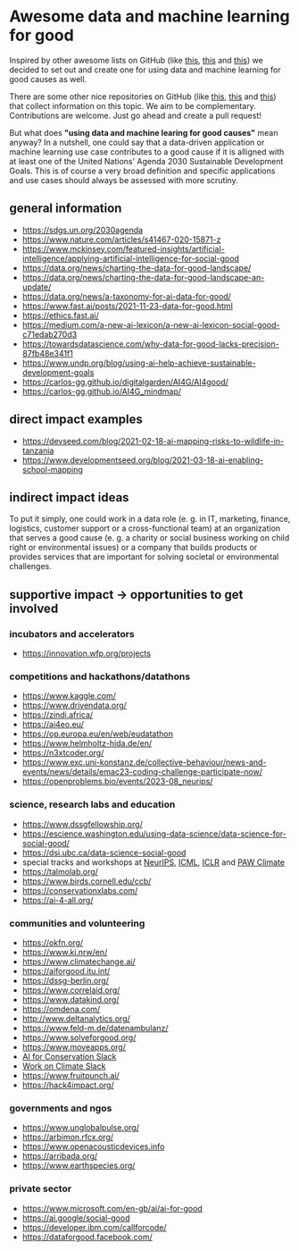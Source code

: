 # Awesome data and machine learning for good

Inspired by other awesome lists on GitHub
(like [this](https://github.com/metakermit/awesome-python-for-social-good),
[this](https://github.com/awesomedata/awesome-public-datasets)
and [this](https://github.com/josephmisiti/awesome-machine-learning))
we decided to set out and create one for using data and machine learning for good causes as well.

There are some other nice repositories on GitHub
(like [this](https://github.com/darenasc/data-science-for-good),
[this](https://github.com/shreyashankar/datasets-for-good)
and [this](https://github.com/dssg/hitchhikers-guide))
that collect information on this topic. We aim to be complementary. Contributions are welcome. Just go ahead and create a pull request!

But what does **"using data and machine learing for good causes"** mean anyway?
In a nutshell, one could say that a data-driven application or machine learning use case contributes to a good cause if it is alligned with at least one of the United Nations' Agenda 2030 Sustainable Development Goals.
This is of course a very broad definition and specific applications and use cases should always be assessed with more scrutiny.



## general information

- https://sdgs.un.org/2030agenda
- https://www.nature.com/articles/s41467-020-15871-z
- https://www.mckinsey.com/featured-insights/artificial-intelligence/applying-artificial-intelligence-for-social-good
- https://data.org/news/charting-the-data-for-good-landscape/
- https://data.org/news/charting-the-data-for-good-landscape-an-update/
- https://data.org/news/a-taxonomy-for-ai-data-for-good/
- https://www.fast.ai/posts/2021-11-23-data-for-good.html
- https://ethics.fast.ai/
- https://medium.com/a-new-ai-lexicon/a-new-ai-lexicon-social-good-c71edab270d3
- https://towardsdatascience.com/why-data-for-good-lacks-precision-87fb48e341f1
- https://www.undp.org/blog/using-ai-help-achieve-sustainable-development-goals
- https://carlos-gg.github.io/digitalgarden/AI4G/AI4good/
- https://carlos-gg.github.io/AI4G_mindmap/



## direct impact examples

- https://devseed.com/blog/2021-02-18-ai-mapping-risks-to-wildlife-in-tanzania
- https://www.developmentseed.org/blog/2021-03-18-ai-enabling-school-mapping



## indirect impact ideas

To put it simply, one could work in a data role (e. g. in IT, marketing, finance, logistics, customer support or a cross-functional team) at an organization that serves a good cause (e. g. a charity or social business working on child right or environmental issues) or a company that builds products or provides services that are important for solving societal or environmental challenges.



## supportive impact -> opportunities to get involved

### incubators and accelerators

- https://innovation.wfp.org/projects



### competitions and hackathons/datathons

- https://www.kaggle.com/
- https://www.drivendata.org/
- https://zindi.africa/
- https://ai4eo.eu/
- https://op.europa.eu/en/web/eudatathon
- https://www.helmholtz-hida.de/en/
- https://n3xtcoder.org/
- https://www.exc.uni-konstanz.de/collective-behaviour/news-and-events/news/details/emac23-coding-challenge-participate-now/
- https://openproblems.bio/events/2023-08_neurips/



### science, research labs and education

- https://www.dssgfellowship.org/
- https://escience.washington.edu/using-data-science/data-science-for-social-good/
- https://dsi.ubc.ca/data-science-social-good
- special tracks and workshops at [NeurIPS](https://neurips.cc/), [ICML](https://icml.cc/), [ICLR](https://iclr.cc/) and [PAW Climate](https://predictiveanalyticsworldclimate.com/)
- https://talmolab.org/
- https://www.birds.cornell.edu/ccb/
- https://conservationxlabs.com/
- https://ai-4-all.org/



### communities and volunteering

- https://okfn.org/
- https://www.ki.nrw/en/
- https://www.climatechange.ai/
- https://aiforgood.itu.int/
- https://dssg-berlin.org/
- https://www.correlaid.org/
- https://www.datakind.org/
- https://omdena.com/
- http://www.deltanalytics.org/
- https://www.feld-m.de/datenambulanz/
- https://www.solveforgood.org/
- https://www.moveapps.org/
- [AI for Conservation Slack](https://beerys.github.io/#slack)
- [Work on Climate Slack](https://workonclimate.slack.com/signup#/domain-signup)
- https://www.fruitpunch.ai/
- https://hack4impact.org/



### governments and ngos

- https://www.unglobalpulse.org/
- https://arbimon.rfcx.org/
- https://www.openacousticdevices.info
- https://arribada.org/
- https://www.earthspecies.org/



### private sector

- https://www.microsoft.com/en-gb/ai/ai-for-good
- https://ai.google/social-good
- https://developer.ibm.com/callforcode/
- https://dataforgood.facebook.com/
